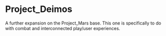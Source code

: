 # Project_Deimos
A further expansion on the Project_Mars base. This one is specifically to do with combat and interconnected play/user experiences.
